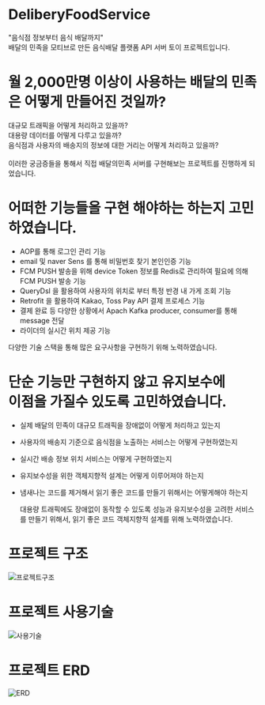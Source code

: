 # DeliberyFoodService

"음식점 정보부터 음식 배달까지"<br>
배달의 민족을 모티브로 만든 음식배달 플랫폼 API 서버 토이 프로젝트입니다.

  
# 월 2,000만명 이상이 사용하는 배달의 민족은 어떻게 만들어진 것일까?

대규모 트래픽을 어떻게 처리하고 있을까?<br>
대용량 데이터를 어떻게 다루고 있을까?<br>
음식점과 사용자의 배송지의 정보에 대한 거리는 어떻게 처리하고 있을까?<br><br>
이러한 궁금증들을 통해서 직접 배달의민족 서버를 구현해보는 프로젝트를 진행하게 되었습니다.

# 어떠한 기능들을 구현 해야하는 하는지 고민하였습니다.

* AOP를 통해 로그인 관리 기능
* email 및 naver Sens 를 통해 비밀번호 찾기 본인인증 기능
* FCM PUSH 발송을 위해 device Token 정보를 Redis로 관리하여 필요에 의해 FCM PUSH 발송 기능
* QueryDsl 을 활용하여 사용자의 위치로 부터 특정 반경 내 가게 조회 기능
* Retrofit 을 활용하여 Kakao, Toss Pay API 결제 프로세스 기능 
* 결제 완료 등 다양한 상황에서 Apach Kafka producer, consumer를 통해 message 전달
* 라이더의 실시간 위치 제공 기능

다양한 기술 스택을 통해 많은 요구사항을 구현하기 위해 노력하였습니다.
  
# 단순 기능만 구현하지 않고 유지보수에 <br> 이점을 가질수 있도록 고민하였습니다.
  
* 실제 배달의 민족이 대규모 트래픽을 장애없이 어떻게 처리하고 있는지
* 사용자의 배송지 기준으로 음식점을 노출하는 서비스는 어떻게 구현하였는지
* 실시간 배송 정보 위치 서비스는 어떻게 구현하였는지
* 유지보수성을 위한 객체지향적 설계는 어떻게 이루어져야 하는지
* 냄새나는 코드를 제거해서 읽기 좋은 코드를 만들기 위해서는 어떻게해야 하는지
 
  대용량 트래픽에도 장애없이 동작할 수 있도록 성능과 유지보수성을 고려한 서비스를 만들기 위해서, 읽기 좋은 코드 객체지향적 설계를 위해 노력하였습니다.

# 프로젝트 구조

![프로젝트구조](https://user-images.githubusercontent.com/80434153/138026837-50824929-d785-4eca-969f-1ff1e2c54761.png)

# 프로젝트 사용기술

![사용기술](https://user-images.githubusercontent.com/80434153/152683886-96b83778-3562-4e8e-9fd7-d180a0975ba1.png)


# 프로젝트 ERD

![ERD](https://user-images.githubusercontent.com/80434153/152926969-60c6a2d7-caab-43ad-ac26-72a7cda42dc5.png)


